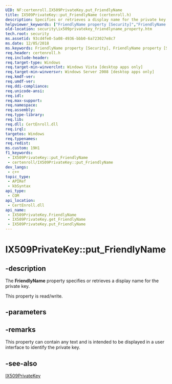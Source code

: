 ```yaml
---
UID: NF:certenroll.IX509PrivateKey.put_FriendlyName
title: IX509PrivateKey::put_FriendlyName (certenroll.h)
description: Specifies or retrieves a display name for the private key.
helpviewer_keywords: ["FriendlyName property [Security]","FriendlyName property [Security]","IX509PrivateKey interface","IX509PrivateKey interface [Security]","FriendlyName property","IX509PrivateKey.FriendlyName","IX509PrivateKey.put_FriendlyName","IX509PrivateKey::FriendlyName","IX509PrivateKey::get_FriendlyName","IX509PrivateKey::put_FriendlyName","certenroll/IX509PrivateKey::FriendlyName","certenroll/IX509PrivateKey::get_FriendlyName","certenroll/IX509PrivateKey::put_FriendlyName","put_FriendlyName","security.ix509privatekey_friendlyname_property"]
old-location: security\ix509privatekey_friendlyname_property.htm
tech.root: security
ms.assetid: 93cd4fe0-5a08-4936-bbb0-6a723027e8c7
ms.date: 12/05/2018
ms.keywords: FriendlyName property [Security], FriendlyName property [Security],IX509PrivateKey interface, IX509PrivateKey interface [Security],FriendlyName property, IX509PrivateKey.FriendlyName, IX509PrivateKey.put_FriendlyName, IX509PrivateKey::FriendlyName, IX509PrivateKey::get_FriendlyName, IX509PrivateKey::put_FriendlyName, certenroll/IX509PrivateKey::FriendlyName, certenroll/IX509PrivateKey::get_FriendlyName, certenroll/IX509PrivateKey::put_FriendlyName, put_FriendlyName, security.ix509privatekey_friendlyname_property
req.header: certenroll.h
req.include-header: 
req.target-type: Windows
req.target-min-winverclnt: Windows Vista [desktop apps only]
req.target-min-winversvr: Windows Server 2008 [desktop apps only]
req.kmdf-ver: 
req.umdf-ver: 
req.ddi-compliance: 
req.unicode-ansi: 
req.idl: 
req.max-support: 
req.namespace: 
req.assembly: 
req.type-library: 
req.lib: 
req.dll: CertEnroll.dll
req.irql: 
targetos: Windows
req.typenames: 
req.redist: 
ms.custom: 19H1
f1_keywords:
 - IX509PrivateKey::put_FriendlyName
 - certenroll/IX509PrivateKey::put_FriendlyName
dev_langs:
 - c++
topic_type:
 - APIRef
 - kbSyntax
api_type:
 - COM
api_location:
 - CertEnroll.dll
api_name:
 - IX509PrivateKey.FriendlyName
 - IX509PrivateKey.get_FriendlyName
 - IX509PrivateKey.put_FriendlyName
---
```


# IX509PrivateKey::put_FriendlyName


## -description

The <b>FriendlyName</b> property specifies or retrieves a display name for the private key.

This property is read/write.

## -parameters

## -remarks

This property can contain any text and is intended to be displayed in a user interface to identify the private key.

## -see-also

<a href="https://docs.microsoft.com/windows/desktop/api/certenroll/nn-certenroll-ix509privatekey">IX509PrivateKey</a>


